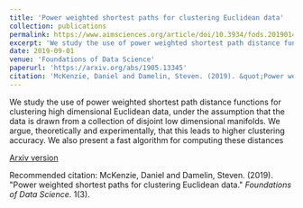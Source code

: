 ```yaml
---
title: 'Power weighted shortest paths for clustering Euclidean data'
collection: publications
permalink: https://www.aimsciences.org/article/doi/10.3934/fods.2019014
excerpt: 'We study the use of power weighted shortest path distance functions for clustering high dimensional Euclidean data, under the assumption that the data is drawn from a collection of disjoint low dimensional manifolds. We argue, theoretically and experimentally, that this leads to higher clustering accuracy. We also present a fast algorithm for computing these distances'
date: 2019-09-01
venue: 'Foundations of Data Science'
paperurl: 'https://arxiv.org/abs/1905.13345'
citation: 'McKenzie, Daniel and Damelin, Steven. (2019). &quot;Power weighted shortest paths for clustering Euclidean data. &quot; <i>Foundations of Data Science</i>. 1(3).'
---
```

We study the use of power weighted shortest path distance functions for clustering high dimensional Euclidean data, under the assumption that the data is drawn from a collection of disjoint low dimensional manifolds. We argue, theoretically and experimentally, that this leads to higher clustering accuracy. We also present a fast algorithm for computing these distances

[Arxiv version](https://arxiv.org/abs/1905.13345)

Recommended citation: McKenzie, Daniel and Damelin, Steven. (2019). "Power weighted shortest paths for clustering Euclidean data." <i>Foundations of Data Science</i>. 1(3).
